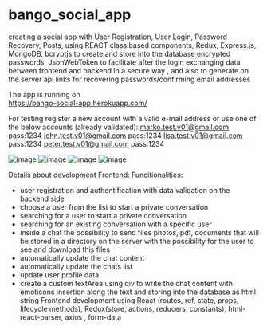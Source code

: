 # bango_social_app
creating a social app with User Registration, User Login, Password Recovery, Posts, using REACT class based components, Redux, Express.js, MongoDB, bcryptjs to create and store into the database encrypted
passwords, JsonWebToken to facilitate after the login exchanging data between frontend and backend in a secure way , and also to generate on the server api links for recovering passwords/confirming email addresses

The app is running on  
https://bango-social-app.herokuapp.com/

For testing register a new account with a valid e-mail address or use one of the below accounts (already validated):
marko.test.v01@gmail.com   pass:1234 
john.test.v01@gmail.com	   pass:1234 
lisa.test.v01@gmail.com    pass:1234 
peter.test.v01@gmail.com   pass:1234




![image](https://user-images.githubusercontent.com/100131303/168809201-dfbac89d-a580-4555-9ae7-a328af98da1e.png)
![image](https://user-images.githubusercontent.com/100131303/168809412-c0cf9332-fdb4-446f-b072-f42ac46b586e.png)
![image](https://user-images.githubusercontent.com/100131303/168810976-655c040c-6979-4a91-86d4-26fd0094facb.png)
![image](https://user-images.githubusercontent.com/100131303/168811046-d42309ff-e3b8-466c-aafe-b31385a597c8.png)

Details about development
Frontend:
Funcitionalities:
- user registration and authentification with data validation on the backend side
- choose a user from the list to start a private conversation
- searching for a user to start a private conversation
- searching for an existing conversation with a specific user
- inside a chat the possibility to send files photos, pdf, documents that will be stored in a directory on the server with the possibility for the user to see and download this files
- automatically update the chat content
- automatically update the chats list 
- update user profile data
- create a custom textArea using div to write the chat content with emoticons insertion along the text and storing into the database as html string
Frontend development using React (routes, ref, state, props, lifecycle methods), Redux(store, actions, reducers, constants), html-react-parser, axios , form-data 
